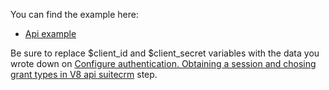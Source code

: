 You can find the example here:

* [Api example](../php/crm_api_v8_get_example.php)

Be sure to replace $client_id and $client_secret variables with the data you wrote down on [Configure authentication. Obtaining a session and chosing grant types in V8 api suitecrm](create_oauth_client.md) step.

